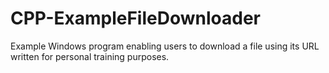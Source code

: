 # CPP-ExampleFileDownloader
Example Windows program enabling users to download a file using its URL written for personal training purposes.

